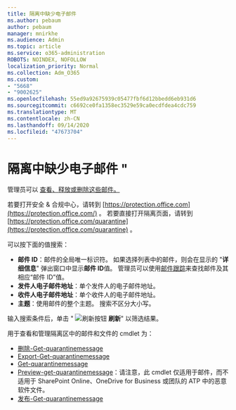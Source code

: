 ```yaml
---
title: 隔离中缺少电子邮件
ms.author: pebaum
author: pebaum
manager: mnirkhe
ms.audience: Admin
ms.topic: article
ms.service: o365-administration
ROBOTS: NOINDEX, NOFOLLOW
localization_priority: Normal
ms.collection: Adm_O365
ms.custom:
- "5668"
- "9002625"
ms.openlocfilehash: 55ed9a92675939c05477fbf6d12bbedd6eb931d6
ms.sourcegitcommit: c6692ce0fa1358ec3529e59ca0ecdfdea4cdc759
ms.translationtype: MT
ms.contentlocale: zh-CN
ms.lasthandoff: 09/14/2020
ms.locfileid: "47673704"
---
```

# <a name="missing-emails-in-quarantine"></a>隔离中缺少电子邮件 "

管理员可以 [查看、释放或删除这些邮件。](https://docs.microsoft.com/microsoft-365/security/office-365-security/manage-quarantined-messages-and-files?view=o365-worldwide)

若要打开安全 & 合规中心，请转到 [https://protection.office.com](https://protection.office.com/) 。 若要直接打开隔离页面，请转到 [https://protection.office.com/quarantine](https://protection.office.com/quarantine) 。  

可以按下面的值搜索：  

- **邮件 ID**：邮件的全局唯一标识符。 如果选择列表中的邮件，则会在显示的 "**详细信息**" 弹出窗口中显示**邮件 ID**值。 管理员可以使用[邮件跟踪](https://docs.microsoft.com/microsoft-365/security/office-365-security/message-trace-scc?view=o365-worldwide)来查找邮件及其相应“邮件 ID”值。
- **发件人电子邮件地址**：单个发件人的电子邮件地址。
- **收件人电子邮件地址**：单个收件人的电子邮件地址。
- **主题**：使用邮件的整个主题。 搜索不区分大小写。

输入搜索条件后，单击 " ![ 刷新按钮 ](https://docs.microsoft.com/microsoft-365/media/scc-quarantine-refresh.png?view=o365-worldwide) **刷新**" 以筛选结果。  

用于查看和管理隔离区中的邮件和文件的 cmdlet 为：
- [删除-Get-quarantinemessage](https://docs.microsoft.com/powershell/module/exchange/delete-quarantinemessage)
- [Export-Get-quarantinemessage](https://docs.microsoft.com/powershell/module/exchange/export-quarantinemessage)
- [Get-quarantinemessage](https://docs.microsoft.com/powershell/module/exchange/get-quarantinemessage)
- [Preview-get-quarantinemessage](https://docs.microsoft.com/powershell/module/exchange/preview-quarantinemessage)：请注意，此 cmdlet 仅适用于邮件，而不适用于 SharePoint Online、OneDrive for Business 或团队的 ATP 中的恶意软件文件。
- [发布-Get-quarantinemessage](https://docs.microsoft.com/powershell/module/exchange/release-quarantinemessage)